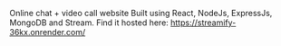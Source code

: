 Online chat + video call website Built using React, NodeJs, ExpressJs, MongoDB and Stream.
Find it hosted here: https://streamify-36kx.onrender.com/

